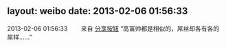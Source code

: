 layout: weibo
date: 2013-02-06 01:56:33
---
2013-02-06 01:56:33  &nbsp;&nbsp;&nbsp;&nbsp;&nbsp;&nbsp; 来自 <a href="http://app.weibo.com/t/feed/cUcI1A" rel="nofollow">分享按钮</a>
“高富帅都是相似的，屌丝却各有各的屌样……” ​​​
